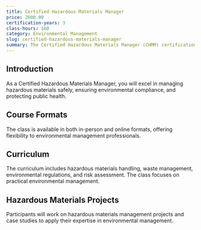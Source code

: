 ```yaml
---
title: Certified Hazardous Materials Manager
price: 2600.00
certification-years: 3
class-hours: 160
category: Environmental Management
slug: certified-hazardous-materials-manager
summary: The Certified Hazardous Materials Manager (CHMM) certification is designed for professionals in environmental management and hazardous materials roles. This comprehensive class covers hazardous materials handling, waste management, and environmental regulations. It equips candidates with the skills needed to manage hazardous materials safely and comply with environmental laws.
---
```


## Introduction

As a Certified Hazardous Materials Manager, you will excel in managing hazardous materials safely, ensuring environmental compliance, and protecting public health.

## Course Formats

The class is available in both in-person and online formats, offering flexibility to environmental management professionals.

## Curriculum

The curriculum includes hazardous materials handling, waste management, environmental regulations, and risk assessment. The class focuses on practical environmental management.

## Hazardous Materials Projects

Participants will work on hazardous materials management projects and case studies to apply their expertise in environmental management.

